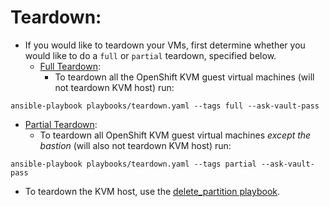 # Teardown: 
* If you would like to teardown your VMs, first determine whether you would like to do a `full` or `partial` teardown, specified below.
  * <u>Full Teardown</u>:
    * To teardown all the OpenShift KVM guest virtual machines (will not teardown KVM host) run:
```
ansible-playbook playbooks/teardown.yaml --tags full --ask-vault-pass
```
  * <u>Partial Teardown</u>: 
    * To teardown all OpenShift KVM guest virtual machines <i>except the bastion</i> (will also not teardown KVM host) run:
```
ansible-playbook playbooks/teardown.yaml --tags partial --ask-vault-pass
``` 
* To teardown the KVM host, use the [delete_partition playbook](https://github.com/IBM/Ansible-OpenShift-Provisioning/blob/main/playbooks/delete_partition.yaml).
